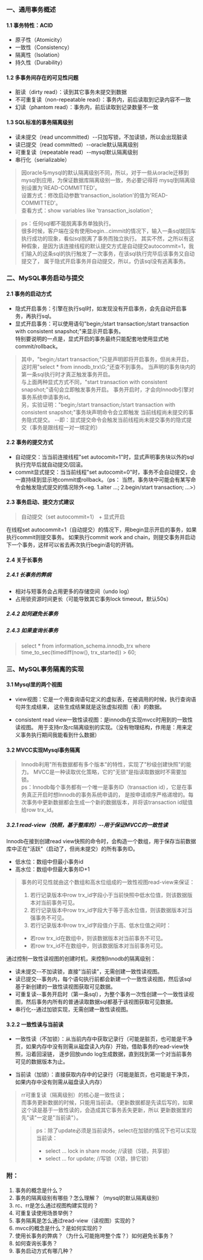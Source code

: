 ### 一、通用事务概述
#### 1.1 事务特性：ACID
- 原子性（Atomicity）  
- 一致性（Consistency）  
- 隔离性（Isolation）  
- 持久性（Durability）  

#### 1.2 多事务间存在的可见性问题  
- 脏读（dirty read）：读到其它事务未提交到数据  
- 不可重复读（non-repeatable read）：事务内，前后读取到记录内容不一致  
- 幻读（phantom read）：事务内，前后读取到记录数量不一致  

#### 1.3 SQL标准的事务隔离级别  
- 读未提交（read uncommitted）--只加写锁，不加读锁，所以会出现脏读  
- 读已提交（read committed）--oracle默认隔离级别  
- 可重复读（repeatable read）--mysql默认隔离级别  
- 串行化（serializable）  
> 因oracle与mysql的默认隔离级别不同，所以，对于一些从oracle迁移到mysql到应用，为保证数据库隔离级别一致，务必要记得将
> mysql到隔离级别设置为'READ-COMMITTED'。  
> 设置方式：修改启动参数'transaction_isolation'的值为'READ-COMMITTED'。  
> 查看方式：show variables like 'transaction_isolation';  

> ps：任何sql都不能脱离事务单独执行。  
> 很多时候，客户端在没有使用begin...cimmit的情况下，输入一条sql就回车执行成功的现象，看似sql脱离了事务而独立执行。
> 其实不然，之所以有这种假象，是因为该连接线程的默认提交方式是自动提交autocommit=1，我们输入的这条sql的执行触发了一次事务，在该sql执行完毕后该事务又自动提交了，
> 属于隐式开启事务并自动提交，所以，仍该sql没有逃离事务。

### 二、MySQL事务启动与提交 
#### 2.1 事务的启动方式  
- 隐式开启事务：引擎在执行sql时，如发现没有开启事务，会先自动开启事务，再执行sql。  
- 显式开启事务：可以使用语句"begin;/start transaction;/start transaction with consistent snapshot;"来显示开启事务。  
特别要说明的一点是，显式开启的事务最终只能配套地使用显式地commit/rollback。  
> 其中，"begin;/start transaction;"只是声明即将开启事务，但尚未开启，这时用"select * from innodb_trx\G;"还查不到事务。
> 当声明的事务块内的第一条sql执行时才真正触发事务开启。  
> 与上面两种显式方式不同，"start transaction with consistent snapshot;"语句会立即触发事务开启。 
> 事务开启时，才会向Innodb引擎对事务系统申请事务id。  
> 另，实验证明："begin;/start transaction;/start transaction with consistent snapshot;"事务块声明命令会立即触发
> 当前线程尚未提交的事务隐式提交。  --即：显式提交命令会触发当前线程尚未提交事务的隐式提交（事务是跟线程一对一绑定的）

#### 2.2 事务的提交方式  
- 自动提交：当当前连接线程"set autocomit=1"时，显式声明事务块以外的sql执行完毕后就自动提交/回滚。  
- commit显式提交：当当前线程"set autocomit=0"时，事务不会自动提交，会一直持续到显示地commit或rollback。（ps：
  当然，事务块中可能会有某写命令会触发隐式提交的情况除外<eg. 1.alter ...; 2.begin/start transaction; ...>）  
  
#### 2.3 事务启动、提交方式建议
> 自动提交（set autocommit=1） + 显式开启  

在线程set autocommit=1（自动提交）的情况下，用begin显示开启的事务，如果执行commit则提交事务。
如果执行commit work and chain，则提交事务并启动下一个事务，这样可以省去再次执行begin语句的开销。  

#### 2.4 关于长事务  
##### 2.4.1 长事务的弊病  
- 相对与短事务会占用更多的存储空间（undo log）  
- 占用锁资源时间更长（可能导致其它事务lock timeout，默认50s）  

##### 2.4.2 如何避免长事务  

##### 2.4.3 如果查询长事务  
> select * from information_schema.innodb_trx where time_to_sec(timediff(now(), trx_started)) > 60;  



### 三、MySQL事务隔离的实现
#### 3.1 Mysql里的两个视图  
- view视图：它是一个用查询语句定义的虚拟表，在被调用的时候，执行查询语句并生成结果，
  这些生成结果就是这张虚拟视图（表）的数据。

- consistent read view一致性读视图：是innodb在实现mvcc时用到的一致性读视图。
  用于支持rr及rc隔离级别的实现。（没有物理结构，作用是：用来定义事务执行期间我能看到什么数据）  
  
#### 3.2 MVCC实现Mysql事务隔离  
> Innodb利用"所有数据都有多个版本"的特性，实现了"秒级创建快照"的能力。 
> MVCC是一种读取优化策略，它的"无锁"是指读取数据时不需要加锁。  
> ps：Innodb每个事务都有一个唯一是事务ID（transaction id），它是在事务真正开启时想Innodb的事务系统申请的，
是按申请顺序严格递增的。每次事务中更新数据都会生成一个新的数据版本，并将该transaction id赋值给row trx_id。  

##### 3.2.1 read-view（快照，基于整库的）--用于保证MVCC的一致性读  
Innodb在接到创建read view快照的命令时，会构造一个数组，用于保存当前数据库中正在"活跃"（启动了，但尚未提交）的所有事务ID。  
- 低水位：数组中但最小事务id  
- 高水位：数组中但最大事务ID+1  
> 事务的可见性就由这个数组和高水位组成的一致性视图read-view来保证：  
> 1. 若行记录版本中row trx_id字段小于当前快照中低水位值，则该数据版本对当前事务可见。  
> 2. 若行记录版本中row trx_id字段大于等于高水位值，则该数据版本对当强事务不可见。  
> 3. 若行记录版本中row trx_id字段值介于高、低水位值之间时：
> - 若row trx_id在数组中，则该数据版本对当前事务不可见。
> - 若row trx_id不在数组中，则该数据版本对当前事务可见。  

通过控制一致性读视图的创建时机，来控制Innodb的隔离级别：  
- 读未提交--不加读锁，直接"当前读"，无需创建一致性读视图。
- 读已提交--事务内，每个语句执行前都会新建一个一致性读视图，然后该sql基于新创建的一致性读视图获取可见数据。    
- 可重复读--事务开启时（第一条sql），为整个事务一次性创建一个一致性读视图，然后事务内所有的普通读取数据sql都基于该视图获取可见数据。    
- 串行化--通过加锁实现，无需创建一致性读视图。    

#### 3.2.2 一致性读与当前读  
- 一致性读（不加锁）：从当前内存中获取记录行（可能是脏页，也可能是干净页，如果内存中没有则需从磁盘读入内存）开始，借助事务的read-view快照，沿着回滚链，
逐步回放undo log生成数据，直到找到第一个对当前事务可见的数据版本为止。  
  
- 当前读（加锁）：直接获取内存中的记录行（可能是脏页，也可能是干净页，如果内存中没有则需从磁盘读入内存）  

> rr可重复读（隔离级别）的核心是一致性读；  
> 而事务更新数据的时候，只能用当前读。（更新数据都是先读后写的，如果这个读是基于一致性读的，会造成其它事务丢失更新，所以
> 更新数据里的先"读"一定是"当前读"）。
>> ps：除了update必须是当前读外，select在加锁的情况下也可以实现当前读：  
>> - select ... lock in share mode;     //读锁（S锁，共享锁）  
>> - select ... for update;     //写锁（X锁，排它锁）  











### 附：
1. 事务的概念是什么？  
2. 事务的隔离级别有哪些？怎么理解？（mysql的默认隔离级别）  
3. rc、rr是怎么通过视图构建实现的？  
4. 可重复读使用场景举例？  
5. 事务隔离是怎么通过read-view（读视图）实现的？  
6. mvcc的概念是什么？是如何实现的？  
7. 使用长事务的弊病？（为什么可能拖垮整个库？）如何避免长事务？  
8. 如何查询长事务？  
9. 事务启动方式有哪几种？  

